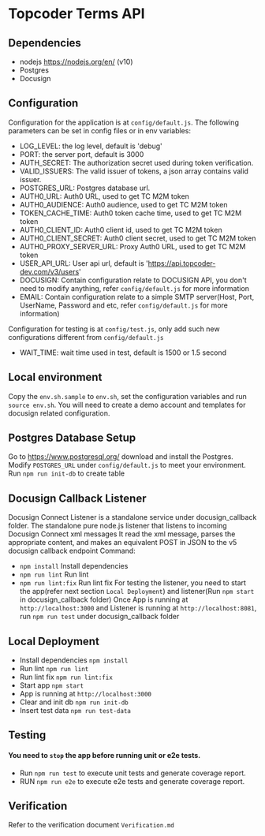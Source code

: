 # Topcoder Terms API

## Dependencies

- nodejs https://nodejs.org/en/ (v10)
- Postgres
- Docusign

## Configuration

Configuration for the application is at `config/default.js`.
The following parameters can be set in config files or in env variables:

- LOG_LEVEL: the log level, default is 'debug'
- PORT: the server port, default is 3000
- AUTH_SECRET: The authorization secret used during token verification.
- VALID_ISSUERS: The valid issuer of tokens, a json array contains valid issuer.
- POSTGRES_URL: Postgres database url.
- AUTH0_URL: Auth0 URL, used to get TC M2M token
- AUTH0_AUDIENCE: Auth0 audience, used to get TC M2M token
- TOKEN_CACHE_TIME: Auth0 token cache time, used to get TC M2M token
- AUTH0_CLIENT_ID: Auth0 client id, used to get TC M2M token
- AUTH0_CLIENT_SECRET: Auth0 client secret, used to get TC M2M token
- AUTH0_PROXY_SERVER_URL: Proxy Auth0 URL, used to get TC M2M token
- USER_API_URL: User api url, default is 'https://api.topcoder-dev.com/v3/users'
- DOCUSIGN: Contain configuration relate to DOCUSIGN API, you don't need to modify anything, refer `config/default.js` for more information
- EMAIL: Contain configuration relate to a simple SMTP server(Host, Port, UserName, Password and etc, refer `config/default.js` for more information)

Configuration for testing is at `config/test.js`, only add such new configurations different from `config/default.js`
- WAIT_TIME: wait time used in test, default is 1500 or 1.5 second

## Local environment

Copy the `env.sh.sample` to `env.sh`, set the configuration variables and run `source env.sh`. You will need to create a demo account and templates for docusign related configuration.

## Postgres Database Setup
Go to https://www.postgresql.org/ download and install the Postgres.
Modify `POSTGRES_URL` under `config/default.js` to meet your environment.
Run `npm run init-db` to create table

## Docusign Callback Listener
Docusign Connect Listener is a standalone service under docusign_callback folder.
The standalone pure node.js listener that listens to incoming Docusign Connect xml messages
It read the xml message, parses the appropriate content, and makes an equivalent POST in JSON to the v5 docusign callback endpoint
Command:
- `npm install` Install dependencies
- `npm run lint` Run lint
- `npm run lint:fix` Run lint fix
For testing the listener, you need to start the app(refer next section `Local Deployment`) and listener(Run `npm start` in docusign_callback folder)
Once App is running at `http://localhost:3000` and Listener is running at `http://localhost:8081`,
run `npm run test` under docusign_callback folder

## Local Deployment

- Install dependencies `npm install`
- Run lint `npm run lint`
- Run lint fix `npm run lint:fix`
- Start app `npm start`
- App is running at `http://localhost:3000`
- Clear and init db `npm run init-db`
- Insert test data `npm run test-data`

## Testing
#### You need to `stop` the app before running unit or e2e tests.
- Run `npm run test` to execute unit tests and generate coverage report.
- RUN `npm run e2e` to execute e2e tests and generate coverage report.

## Verification
Refer to the verification document `Verification.md`
